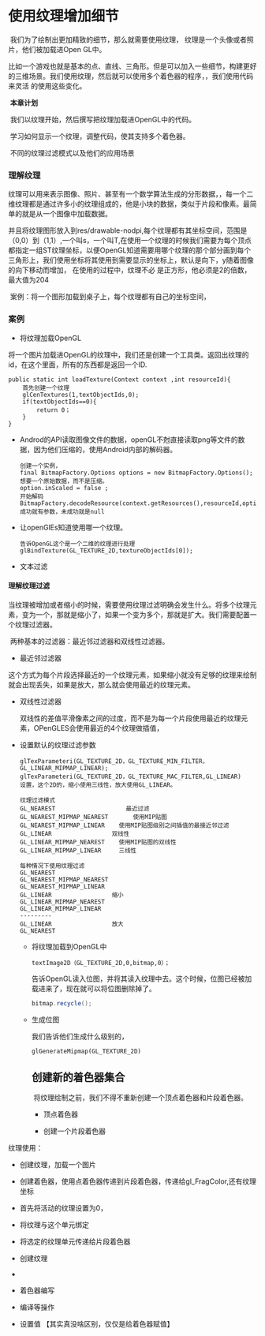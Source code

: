 # 使用纹理增加细节

​	我们为了绘制出更加精致的细节，那么就需要使用纹理， 纹理是一个头像或者照片，他们被加载进Open GL中。

​	比如一个游戏也就是基本的点、直线、三角形。但是可以加入一些细节，构建更好的三维场景。我们使用纹理，然后就可以使用多个着色器的程序，，我们使用代码来灵活 的使用这些变化。

​	**本章计划**

​	我们以纹理开始，然后撰写把纹理加载进OpenGL中的代码。

​	学习如何显示一个纹理，调整代码，使其支持多个着色器。

​	不同的纹理过滤模式以及他们的应用场景

### 理解纹理

​	纹理可以用来表示图像、照片、甚至有一个数学算法生成的分形数据，，每一个二维纹理都是通过许多小的纹理组成的，他是小块的数据，类似于片段和像素。最简单的就是从一个图像中加载数据。

​	并且将纹理图形放入到res/drawable-nodpi,每个纹理都有其坐标空间，范围是（0,0）到（1,1）,一个叫s，一个叫T,在使用一个纹理的时候我们需要为每个顶点都指定一组ST纹理坐标，以便OpenGL知道需要用哪个纹理的那个部分画到每个三角形上，我们使用坐标将其使用到需要显示的坐标上，默认是向下，y随着图像的向下移动而增加， 在使用的过程中，纹理不必 是正方形，他必须是2的倍数，最大值为204



​	案例：将一个图形加载到桌子上，每个纹理都有自己的坐标空间，



###  案例

-  将纹理加载OpenGL

  将一个图片加载进OpenGL的纹理中，我们还是创建一个工具类。返回出纹理的id，在这个里面，所有的东西都是返回一个ID.

```
public static int loadTexture(Context context ,int resourceId){
    首先创建一个纹理
    glCenTextures(1,textObjectIds,0);
    if(textObjectIds==0){
    	return 0；    
    }
}
```

- Androd的API读取图像文件的数据，openGL不尅直接读取png等文件的数据，因为他们压缩的，使用Android内部的解码器。

  ```
  创建一个实例，
  final BitmapFactory.Options options = new BitmapFactory.Options();
  想要一个原始数据，而不是压缩。
  option.inScaled = false ;
  开始解码
  BitmapFactory.decodeResource(context.getResources(),resourceId,option);
  成功就有参数，未成功就是null
  ```

- 让openGlEs知道使用哪一个纹理。

  ```
  告诉OpenGL这个是一个二维的纹理进行处理
  glBindTexture(GL_TEXTURE_2D,textureObjectIds[0]);
  ```

- 文本过滤

#### 理解纹理过滤

​	当纹理被增加或者缩小的时候，需要使用纹理过滤明确会发生什么。将多个纹理元素，变为一个，那就是缩小了，如果一个变为多个，那就是扩大。我们需要配置一个纹理过滤器。

​	两种基本的过滤器：最近邻过滤器和双线性过滤器。

-  最近邻过滤器

  这个方式为每个片段选择最近的一个纹理元素，如果缩小就没有足够的纹理来绘制就会出现丢失，如果是放大，那么就会使用最近的纹理元素。

- 双线性过滤器

  双线性的差值平滑像素之间的过度，而不是为每一个片段使用最近的纹理元素，OPenGLES会使用最近的4个纹理做插值，

- 设置默认的纹理过滤参数

  ```
  glTexParameteri(GL_TEXTURE_2D，GL_TEXTURE_MIN_FILTER，GL_LINEAR_MIPMAP_LINEAR);
  glTexParameteri(GL_TEXTURE_2D，GL_TEXTURE_MAC_FILTER,GL_LINEAR)
  设置，这个2D的，缩小使用三线性，放大使用GL_LINEAR。
  ```

  ````
  纹理过滤模式
  GL_NEAREST					最近过滤
  GL_NEAREST_MIPMAP_NEAREST 	  使用MIP贴图
  GL_NEAREST_MIPMAP_LINEAR 	  使用MIP贴图级别之间插值的最接近邻过滤
  GL_LINEAR					双线性
  GL_LINEAR_MIPMAP_NEAREST 	  使用MIP贴图的双线性
  GL_LINEAR_MIPMAP_LINEAR 	  三线性
  
  每种情况下使用纹理过滤
  GL_NEAREST
  GL_NEAREST_MIPMAP_NEAREST
  GL_NEAREST_MIPMAP_LINEAR
  GL_LINEAR					缩小
  GL_LINEAR_MIPMAP_NEAREST
  GL_LINEAR_MIPMAP_LINEAR
  ---------
  GL_LINEAR					放大
  GL_NEAREST
  ````

  - 将纹理加载到OpenGL中

    ```
    textImage2D（GL_TEXTURE_2D,0,bitmap,0）；
    ```

    告诉OpenGL读入位图，并将其读入纹理中去。这个时候，位图已经被加载进来了，现在就可以将位图删除掉了。

    ```scala
    bitmap.recycle();
    ```

  - 生成位图

    我们告诉他们生成什么级别的，

    ```
    glGenerateMipmap(GL_TEXTURE_2D)
    ```

    ## 创建新的着色器集合

    ​	将纹理绘制之前，我们不得不重新创建一个顶点着色器和片段着色器。

    - 顶点着色器

    - 创建一个片段着色器







纹理使用：

- 创建纹理，加载一个图片
- 创建着色器，使用点着色器传递到片段着色器，传递给gl_FragColor,还有纹理坐标
- 首先将活动的纹理设置为0，
- 将纹理与这个单元绑定
- 将选定的纹理单元传递给片段着色器



- 创建纹理
- 
- 着色器编写
- 编译等操作
- 设置值 【其实真没啥区别，仅仅是给着色器赋值】
